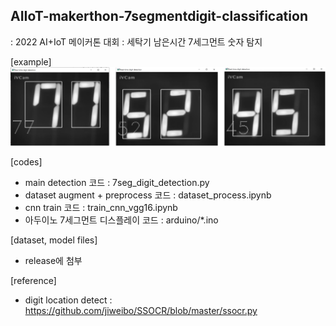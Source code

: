 ## AIIoT-makerthon-7segmentdigit-classification

: 2022 AI+IoT 메이커톤 대회 
: 세탁기 남은시간 7세그먼트 숫자 탐지 

[example]
![이미지 설명](./assets/example.png)

[codes]
- main detection 코드 : 7seg_digit_detection.py
- dataset augment + preprocess 코드 : dataset_process.ipynb 
- cnn train 코드 : train_cnn_vgg16.ipynb
- 아두이노 7세그먼트 디스플레이 코드 : arduino/*.ino 

[dataset, model files]
- release에 첨부

[reference]
- digit location detect : https://github.com/jiweibo/SSOCR/blob/master/ssocr.py 

